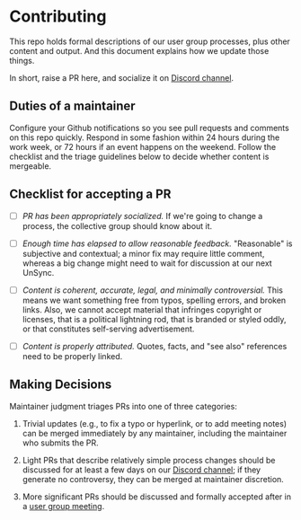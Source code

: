 # Contributing

This repo holds formal descriptions of our user group processes, plus other content and output. And this document explains how we update those things.

In short, raise a PR here, and socialize it on [Discord channel](https://discord.gg/ZcupzKtkyx).

## Duties of a maintainer

Configure your Github notifications so you see pull requests and comments on this repo quickly. Respond in some fashion within 24 hours during the work week, or 72 hours if an event happens on the weekend. Follow the checklist and the triage guidelines below to decide whether content is mergeable.

## Checklist for accepting a PR

- [ ] *PR has been appropriately socialized.* If we're going to change a process, the collective group should know about it.

- [ ] *Enough time has elapsed to allow reasonable feedback.* "Reasonable" is subjective and contextual; a minor fix may require little comment, whereas a big change might need to wait for discussion at our next UnSync.

- [ ] *Content is coherent, accurate, legal, and minimally controversial.* This means we want something free from typos, spelling errors, and broken links. Also, we cannot accept material that infringes copyright or licenses, that is a political lightning rod, that is branded or styled oddly, or that constitutes self-serving advertisement.

- [ ] *Content is properly attributed.* Quotes, facts, and "see also" references need to be properly linked.

## Making Decisions

Maintainer judgment triages PRs into one of three categories:

1. Trivial updates (e.g., to fix a typo or hyperlink, or to add meeting notes) can be merged immediately by any maintainer, including the maintainer who submits the PR.

2. Light PRs that describe relatively simple process changes should be discussed for at least a few days on our [Discord channel](https://discord.gg/ZcupzKtkyx); if they generate no controversy, they can be merged at maintainer discretion.

3. More significant PRs should be discussed and formally accepted after in a [user group meeting](tktktk).
